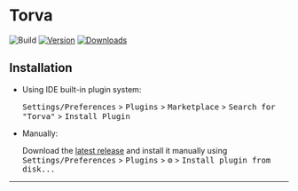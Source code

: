 # Torva

![Build](https://github.com/vineetver/Torva/workflows/Build/badge.svg)
[![Version](https://img.shields.io/jetbrains/plugin/v/com.github.vineetver.torva.svg)](https://plugins.jetbrains.com/plugin/com.github.vineetver.torva)
[![Downloads](https://img.shields.io/jetbrains/plugin/d/com.github.vineetver.torva.svg)](https://plugins.jetbrains.com/plugin/com.github.vineetver.torva)


## Installation

- Using IDE built-in plugin system:
  
  <kbd>Settings/Preferences</kbd> > <kbd>Plugins</kbd> > <kbd>Marketplace</kbd> > <kbd>Search for "Torva"</kbd> >
  <kbd>Install Plugin</kbd>
  
- Manually:

  Download the [latest release](https://github.com/vineetver/Torva/releases/latest) and install it manually using
  <kbd>Settings/Preferences</kbd> > <kbd>Plugins</kbd> > <kbd>⚙️</kbd> > <kbd>Install plugin from disk...</kbd>


---
